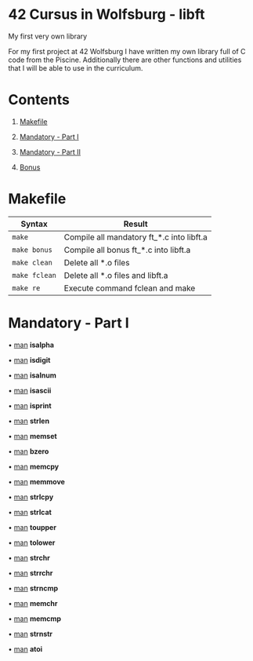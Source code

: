 # 42 Cursus in Wolfsburg - libft

My first very own library

For my first project at 42 Wolfsburg I have written my own library full of C code from the Piscine. Additionally there are other functions and utilities that I will be able to use in the curriculum.

# Contents
1. [Makefile](#Makefile)

2. [Mandatory - Part I](#Mandi)

3. [Mandatory - Part II](#MandII)

4. [Bonus](#Bonus)

# <a name="Makefile">Makefile</a>

|		Syntax		|		Result		|
|-------------------|-------------------|
|		`make`	|	Compile all mandatory ft_*.c into libft.a	|
|		`make bonus`	|	Compile all bonus ft_*.c into libft.a	|
|		`make clean`	|	Delete all *.o files	|
|		`make fclean`	|	Delete all *.o files and libft.a	|
|		`make re`		|	Execute command fclean and make	|

# <a name="Mandi">Mandatory - Part I</a>

• [man](https://man7.org/linux/man-pages/man3/isspace.3.html) **isalpha**

• [man](https://man7.org/linux/man-pages/man3/isdigit.3p.html) **isdigit**

• [man](https://man7.org/linux/man-pages/man3/isalnum.3p.html) **isalnum**

• [man](https://man7.org/linux/man-pages/man3/isascii.3p.html) **isascii**

• [man](https://man7.org/linux/man-pages/man3/isprint.3p.html) **isprint**

• [man](https://man7.org/linux/man-pages/man3/strlen.3.html) **strlen**

• [man](https://man7.org/linux/man-pages/man3/memset.3.html) **memset**

• [man](https://man7.org/linux/man-pages/man3/bzero.3.html) **bzero**

• [man](https://man7.org/linux/man-pages/man3/memcpy.3.html) **memcpy**

• [man](https://man7.org/linux/man-pages/man3/memmove.3.html) **memmove**

• [man](https://linux.die.net/man/3/strlcpy) **strlcpy**

• [man](https://linux.die.net/man/3/strlcat) **strlcat**

• [man](https://man7.org/linux/man-pages/man3/toupper.3.html) **toupper**

• [man](https://man7.org/linux/man-pages/man3/tolower.3p.html) **tolower**

• [man](https://man7.org/linux/man-pages/man3/strchr.3.html) **strchr**

• [man](https://man7.org/linux/man-pages/man3/strrchr.3p.html) **strrchr**

• [man](https://man7.org/linux/man-pages/man3/strncmp.3p.html) **strncmp**

• [man](https://man7.org/linux/man-pages/man3/memchr.3.html) **memchr**

• [man](https://man7.org/linux/man-pages/man3/memcmp.3.html) **memcmp**

• [man](https://www.freebsd.org/cgi/man.cgi?query=strnstr&sektion=3) **strnstr**

• [man](https://man7.org/linux/man-pages/man3/atoi.3.html) **atoi**
